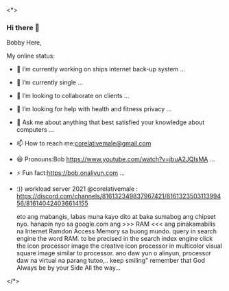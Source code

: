 <*>

### Hi there 👋

Bobby Here,

My online status:

- 🔭 I’m currently working on ships internet back-up system ...
- 🌱 I’m currently single ...
- 👯 I’m looking to collaborate on clients ...
- 🤔 I’m looking for help with health and fitness privacy ...
- 💬 Ask me about anything that best satisfied your knowledge about computers ...
- 📫 How to reach me:corelativemale@gmail.com
- 😄 Pronouns:Bob https://www.youtube.com/watch?v=jbuA2JQIsMA ...
- ⚡ Fun fact:https://bob.onaliyun.com ...
- :)) workload server 2021 @corelativemale : https://discord.com/channels/816132349837967421/816132350311399456/816140424036614155

  eto ang mabangis, labas muna kayo dito at baka sumabog ang chipset nyo. hanapin nyo sa google.com  ang >>> RAM  <<< ang pinakamabilis na Internet Ramdon Access Memory sa buong     mundo. query in search engine the word RAM. to be precised in the search index engine click the icon processor image the creative icon processor in multicolor visual square
  image similar to processor. ano daw yun o alinyun, processor daw na virtual na parang tutoo,.. keep smiling" remember that God Always be by your Side All the way...

</*>
